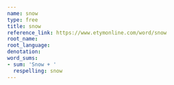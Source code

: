 ```yaml
---
name: snow
type: free
title: snow
reference_link: https://www.etymonline.com/word/snow
root_name: 
root_language: 
denotation: 
word_sums:
- sum: 'Snow + '
  respelling: snow
---
```

